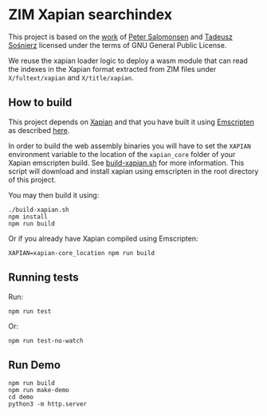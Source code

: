 ZIM Xapian searchindex
======================

This project is based on the [work](https://github.com/runbox/runbox-searchindex) of [Peter Salomonsen](https://github.com/petersalomonsen) and [Tadeusz Sośnierz](https://github.com/tadzik) licensed under the terms of GNU General Public License.

We reuse the xapian loader logic to deploy a wasm module that can read the indexes in the Xapian format extracted from ZIM files under `X/fultext/xapian` and `X/title/xapian`.

## How to build
This project depends on [Xapian](https://github.com/xapian/xapian) and that you have built it using [Emscripten](https://emscripten.org/) as described [here](https://github.com/xapian/xapian/blob/master/xapian-core/emscripten/README.md).

In order to build the web assembly binaries you will have to set the `XAPIAN` environment variable to
the location of the `xapian_core` folder of your Xapian emscripten build.
See [build-xapian.sh](build-xapian.sh) for more information. This script will download and install xapian using emscripten in the root directory of this project.

You may then build it using:
```
./build-xapian.sh
npm install
npm run build
```

Or if you already have Xapian compiled using Emscripten:
```
XAPIAN=xapian-core_location npm run build
```

## Running tests

Run:
```
npm run test
```

Or:
```
npm run test-no-watch
```

## Run Demo

```
npm run build
npm run make-demo
cd demo
python3 -m http.server
```

